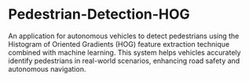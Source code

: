 # Pedestrian-Detection-HOG
An application for autonomous vehicles to detect pedestrians using the Histogram of Oriented Gradients (HOG) feature extraction technique combined with machine learning. This system helps vehicles accurately identify pedestrians in real-world scenarios, enhancing road safety and autonomous navigation.
